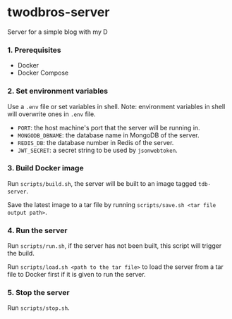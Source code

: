 # twodbros-server
Server for a simple blog with my D

### 1. Prerequisites

- Docker
- Docker Compose

### 2. Set environment variables
Use a `.env` file or set variables in shell. Note: environment variables in shell will overwrite ones in `.env` file.

- `PORT`: the host machine's port that the server will be running in.
- `MONGODB_DBNAME`: the database name in MongoDB of the server.
- `REDIS_DB`: the database number in Redis of the server.
- `JWT_SECRET`: a secret string to be used by `jsonwebtoken`.

### 3. Build Docker image
Run `scripts/build.sh`, the server will be built to an image tagged `tdb-server`.

Save the latest image to a tar file by running `scripts/save.sh <tar file output path>`.

### 4. Run the server
Run `scripts/run.sh`, if the server has not been built, this script will trigger the build.

Run `scripts/load.sh <path to the tar file>` to load the server from a tar file to Docker first if it is given to run the server.

### 5. Stop the server
Run `scripts/stop.sh`.
